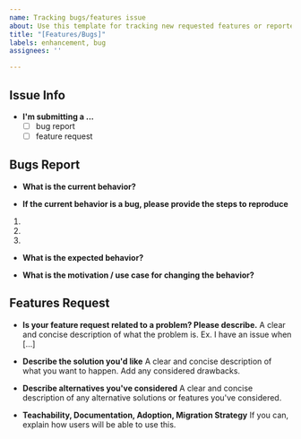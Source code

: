 ```yaml
---
name: Tracking bugs/features issue
about: Use this template for tracking new requested features or reported bugs.
title: "[Features/Bugs]"
labels: enhancement, bug
assignees: ''

---
```

## Issue Info
* **I'm submitting a ...**
  - [ ] bug report
  - [ ] feature request

<!-- * **Do you want to request a *feature* or report a *bug*?** -->

<!-- BUGS ISSUEs, please delete the request section below -->
## Bugs Report
* **What is the current behavior?**



* **If the current behavior is a bug, please provide the steps to reproduce** 
1.
1.
1.


* **What is the expected behavior?**



* **What is the motivation / use case for changing the behavior?**


<!-- REQUESTS ISSUEs, , please delete the bug section above -->
## Features Request
* **Is your feature request related to a problem? Please describe.**
A clear and concise description of what the problem is. Ex. I have an issue when [...]

* **Describe the solution you'd like**
A clear and concise description of what you want to happen. Add any considered drawbacks.

* **Describe alternatives you've considered**
A clear and concise description of any alternative solutions or features you've considered.

* **Teachability, Documentation, Adoption, Migration Strategy**
If you can, explain how users will be able to use this.